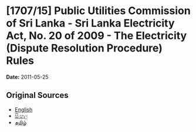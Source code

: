 # [1707/15] Public Utilities Commission of Sri Lanka - Sri Lanka Electricity Act, No. 20 of 2009 - The Electricity (Dispute Resolution Procedure) Rules

**Date:** 2011-05-25

## Original Sources

- [English](https://documents.gov.lk/view/extra-gazettes/2011/5/1707-15_E.pdf)
- [සිංහල](https://documents.gov.lk/view/extra-gazettes/2011/5/1707-15_S.pdf)
- [தமிழ்](https://documents.gov.lk/view/extra-gazettes/2011/5/1707-15_T.pdf)
